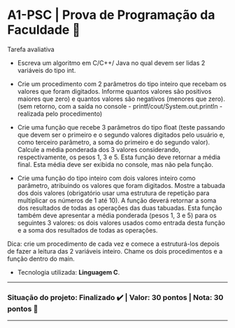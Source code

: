 # A1-PSC | Prova de Programação da Faculdade :school:
Tarefa avaliativa 

- Escreva um algoritmo em C/C++/ Java no qual devem ser lidas 2 variáveis do tipo int.

- Crie um procedimento com 2 parâmetros do tipo inteiro que recebam os valores que foram digitados. Informe quantos valores são positivos maiores que zero) e quantos valores são negativos (menores que zero). (sem retorno, com a saída no console - printf/cout/System.out.println - realizada pelo procedimento)
 
- Crie uma função que recebe 3 parâmetros do tipo float (teste passando que devem ser o primeiro e o segundo valores digitados pelo usuário e, como terceiro parâmetro, a soma do primeiro e do segundo valor). Calcule a média ponderada dos 3 valores considerando, respectivamente, os pesos 1, 3 e 5. Esta função deve retornar a média final. Esta média deve ser exibida no console, mas não pela função.
 
- Crie uma função do tipo inteiro com dois valores inteiro como parâmetro, atribuindo os valores que foram digitados. Mostre a tabuada dos dois valores (obrigatório usar uma estrutura de repetição para multiplicar os números de 1 até 10). A função deverá retornar a soma dos resultados de todas as operações das duas tabuadas. Esta função também deve apresentar a média ponderada (pesos 1, 3 e 5) para os seguintes 3 valores: os dois valores usados como entrada desta função e a soma dos resultados de todas as operações.

Dica: crie um procedimento de cada vez e comece a estruturá-los depois de fazer a leitura das 2 variáveis inteiro. Chame os dois procedimentos e a função dentro do main.
- Tecnologia utilizada: __Linguagem C__.
***
### Situação do projeto: Finalizado :heavy_check_mark: | Valor: 30 pontos | Nota: 30 pontos :brain:
***
